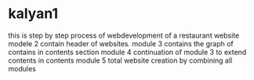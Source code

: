 # kalyan1
this is step by step process of webdevelopment of a restaurant website
modele 2 contain header of websites.
module 3 contains the graph of contains in contents section
module 4 continuation of module 3 to extend contents in contents
module 5 total website creation by combining all modules
